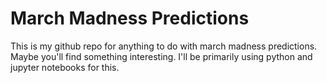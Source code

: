 # March Madness Predictions
This is my github repo for anything to do with march madness predictions.  Maybe you'll find something interesting.  I'll be primarily using python and jupyter notebooks for this.
